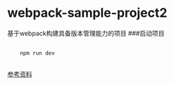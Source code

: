 # webpack-sample-project2
基于webpack构建具备版本管理能力的项目
###启动项目

```bash
    
    npm run dev
    
```

[参考资料](http://www.jianshu.com/p/bb48898eded5)
